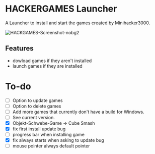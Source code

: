 # HACKERGAMES Launcher

A Launcher to install and start the games created by Minihacker3000.

![HACKGAMES-Screenshot-nobg2](https://github.com/user-attachments/assets/04016300-3a33-4249-b5b9-212f4f448604)

## Features
- dowload games if they aren't installed
- launch games if they are installed

# To-do
- [ ] Option to update games
- [ ] Option to delete games
- [ ] Add more games that currently don't have a build for Windows.
- [ ] See current version.
- [x] Objekt-Schwebe-Game -> Cube Smash
- [x] fix first install update bug
- [ ] progress bar when installing game
- [x] fix always starts when asking to update bug
- [ ] mouse pointer always default pointer